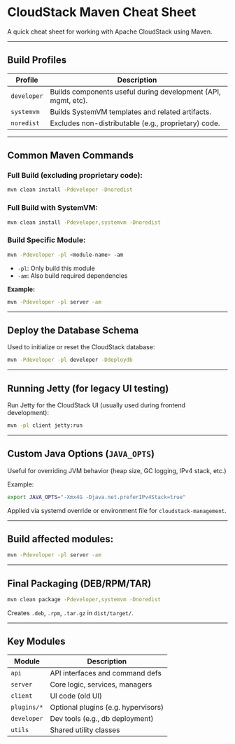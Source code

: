 #  CloudStack Maven Cheat Sheet

A quick cheat sheet for working with Apache CloudStack using Maven.

---

## Build Profiles

| Profile      | Description                                                  |
|--------------|--------------------------------------------------------------|
| `developer`  | Builds components useful during development (API, mgmt, etc).|
| `systemvm`   | Builds SystemVM templates and related artifacts.             |
| `noredist`   | Excludes non-distributable (e.g., proprietary) code.         |

---

## Common Maven Commands

### Full Build (excluding proprietary code):
```bash
mvn clean install -Pdeveloper -Dnoredist
```

### Full Build with SystemVM:
```bash
mvn clean install -Pdeveloper,systemvm -Dnoredist
```

### Build Specific Module:
```bash
mvn -Pdeveloper -pl <module-name> -am
```
- `-pl`: Only build this module
- `-am`: Also build required dependencies

**Example:**
```bash
mvn -Pdeveloper -pl server -am
```

---

##  Deploy the Database Schema

Used to initialize or reset the CloudStack database:
```bash
mvn -Pdeveloper -pl developer -Ddeploydb
```

---

## Running Jetty (for legacy UI testing)

Run Jetty for the CloudStack UI (usually used during frontend development):
```bash
mvn -pl client jetty:run
```

---

## Custom Java Options (`JAVA_OPTS`)

Useful for overriding JVM behavior (heap size, GC logging, IPv4 stack, etc.)

Example:
```bash
export JAVA_OPTS="-Xmx4G -Djava.net.preferIPv4Stack=true"
```

Applied via systemd override or environment file for `cloudstack-management`.

---

## Build affected modules:

   ```bash
   mvn -Pdeveloper -pl server -am
   ```
---

## Final Packaging (DEB/RPM/TAR)

```bash
mvn clean package -Pdeveloper,systemvm -Dnoredist
```

Creates `.deb`, `.rpm`, `.tar.gz` in `dist/target/`.

---

## Key Modules

| Module             | Description                        |
|--------------------|------------------------------------|
| `api`              | API interfaces and command defs    |
| `server`           | Core logic, services, managers     |
| `client`           | UI code (old UI)                   |
| `plugins/*`        | Optional plugins (e.g. hypervisors)|
| `developer`        | Dev tools (e.g., db deployment)    |
| `utils`            | Shared utility classes             |

